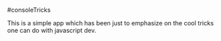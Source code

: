 #consoleTricks

This is a simple app which has been just to emphasize on the cool tricks one can do with javascript dev.